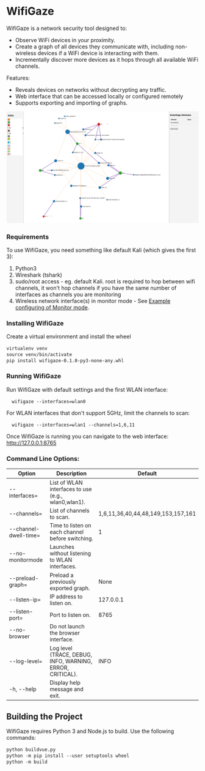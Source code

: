 # WifiGaze
WifiGaze is a network security tool designed to:
- Observe WiFi devices in your proximity.
- Create a graph of all devices they communicate with, including non-wireless devices if a WiFi device is interacting with them.
- Incrementally discover more devices as it hops through all available WiFi channels.

Features:
- Reveals devices on networks without decrypting any traffic.
- Web interface that can be accessed locally or configured remotely
- Supports exporting and importing of graphs.

![Alt text](WifiGazeScreenshot.png?raw=true "WifiGaze example network screenshot")

### Requirements
To use WifiGaze, you need something like default Kali (which gives the first 3):
1. Python3
2. Wireshark (tshark)
3. sudo/root access - eg. default Kali. root is required to hop between wifi channels, it won't hop channels if you have the same number of interfaces as channels you are monitoring
4. Wireless network interface(s) in monitor mode - See [Example configuring of Monitor mode](https://github.com/aircrack-ng/rtl8812au).

### Installing WifiGaze

Create a virtual environment and install the wheel
```
virtualenv venv
source venv/bin/activate
pip install wifigaze-0.1.0-py3-none-any.whl
```

### Running WifiGaze

Run WifiGaze with default settings and the first WLAN interface:
```
  wifigaze --interfaces=wlan0
```

For WLAN interfaces that don't support 5GHz, limit the channels to scan:
```
  wifigaze --interfaces=wlan1 --channels=1,6,11
```

Once WifiGaze is running you can navigate to the web interface: http://127.0.0.1:8765

### Command Line Options:

| Option | Description | Default |
| ------ | ----------- | ------- |
| --interfaces=<interfaces> | List of WLAN interfaces to use (e.g., wlan0,wlan1). | |
| --channels=<channels> | List of channels to scan. | 1,6,11,36,40,44,48,149,153,157,161 |
| --channel-dwell-time=<seconds> | Time to listen on each channel before switching. | 1 |
| --no-monitormode | Launches without listening to WLAN interfaces. | |
| --preload-graph=<path to json> | Preload a previously exported graph. | None |
| --listen-ip=<ip> | IP address to listen on. | 127.0.0.1 |
| --listen-port=<port> | Port to listen on. | 8765 |
| --no-browser | Do not launch the browser interface. | |
| --log-level=<level> | Log level (TRACE, DEBUG, INFO, WARNING, ERROR, CRITICAL). | INFO |
| -h, --help | Display help message and exit. | |

## Building the Project

WifiGaze requires Python 3 and Node.js to build. Use the following commands: 
```
python buildvue.py
python -m pip install --user setuptools wheel
python -m build
```



